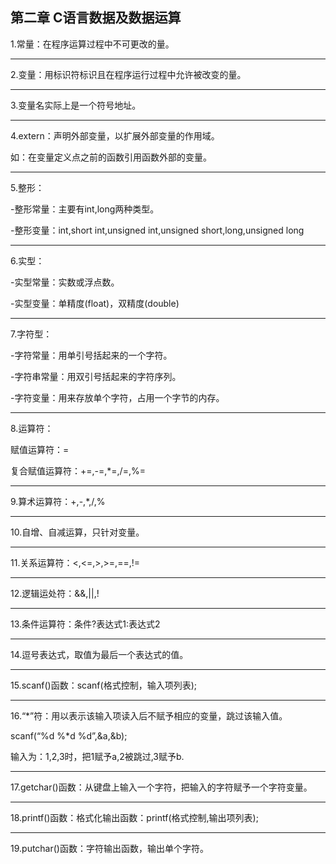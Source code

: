 ## 第二章 C语言数据及数据运算

1.常量：在程序运算过程中不可更改的量。

---

2.变量：用标识符标识且在程序运行过程中允许被改变的量。

---

3.变量名实际上是一个符号地址。

---

4.extern：声明外部变量，以扩展外部变量的作用域。

如：在变量定义点之前的函数引用函数外部的变量。

---

5.整形：

-整形常量：主要有int,long两种类型。

-整形变量：int,short int,unsigned int,unsigned short,long,unsigned long


---

6.实型：

-实型常量：实数或浮点数。

-实型变量：单精度(float)，双精度(double)


---

7.字符型：

-字符常量：用单引号括起来的一个字符。

-字符串常量：用双引号括起来的字符序列。

-字符变量：用来存放单个字符，占用一个字节的内存。


---

8.运算符：

赋值运算符：=

复合赋值运算符：+=,-=,*=,/=,%=


---

9.算术运算符：+,-,*,/,%


---

10.自增、自减运算，只针对变量。


---

11.关系运算符：<,<=,>,>=,==,!=


---

12.逻辑运处符：&&,||,!


---

13.条件运算符：条件?表达式1:表达式2


---

14.逗号表达式，取值为最后一个表达式的值。


---

15.scanf()函数：scanf(格式控制，输入项列表);


---

16.“*”符：用以表示该输入项读入后不赋予相应的变量，跳过该输入值。

scanf(“%d %*d %d”,&a,&b);

输入为：1,2,3时，把1赋予a,2被跳过,3赋予b.


---

17.getchar()函数：从键盘上输入一个字符，把输入的字符赋予一个字符变量。

---


18.printf()函数：格式化输出函数：printf(格式控制,输出项列表);


---

19.putchar()函数：字符输出函数，输出单个字符。
